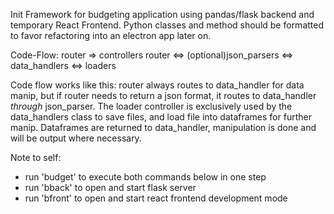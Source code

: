 Init Framework for budgeting application using pandas/flask backend and temporary React Frontend. Python classes and method should be formatted to favor refactoring into an electron app later on.

Code-Flow:
router => controllers
router <=> (optional)json_parsers <=> data_handlers <=> loaders

Code flow works like this: router always routes to data_handler for data manip, but if router needs to return a json format, it routes to data_handler *through* json_parser. The loader controller is exclusively used by the data_handlers class to save files, and load file into dataframes for further manip. Dataframes are returned to data_handler, manipulation is done and will be output where necessary.

Note to self:
- run 'budget' to execute both commands below in one step
- run 'bback' to open and start flask server
- run 'bfront' to open and start react frontend development mode
